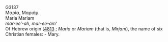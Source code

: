<body>
  <p>G3137<br>  Μαρία, Μαριάμ  <br> Maria  Mariam  <br><i>mar-ee‘-ah,</i> <i>mar-ee-am‘ </i><br>Of Hebrew origin [<a href="h4813.htm">4813</a> ; <i>Maria</i> or <i>Mariam</i> (that is, <i>Mirjam</i>), the name of six Christian females: - Mary.<br></p>
 </body>